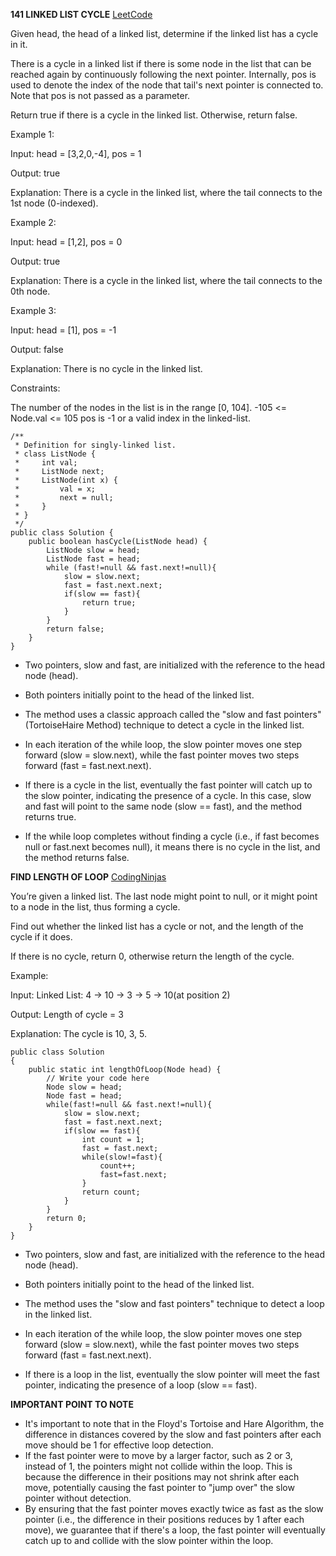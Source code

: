 **141 LINKED LIST CYCLE** [LeetCode](https://leetcode.com/problems/linked-list-cycle/description/)

Given head, the head of a linked list, determine if the linked list has a cycle in it.

There is a cycle in a linked list if there is some node in the list that can be reached again by continuously following the next pointer. Internally, pos is used to denote the index of the node that tail's next pointer is connected to. Note that pos is not passed as a parameter.

Return true if there is a cycle in the linked list. Otherwise, return false.

Example 1:

Input: head = [3,2,0,-4], pos = 1

Output: true

Explanation: There is a cycle in the linked list, where the tail connects to the 1st node (0-indexed).

Example 2:

Input: head = [1,2], pos = 0

Output: true

Explanation: There is a cycle in the linked list, where the tail connects to the 0th node.

Example 3:


Input: head = [1], pos = -1

Output: false

Explanation: There is no cycle in the linked list. 

Constraints:

The number of the nodes in the list is in the range [0, 104].
-105 <= Node.val <= 105
pos is -1 or a valid index in the linked-list.

```
/**
 * Definition for singly-linked list.
 * class ListNode {
 *     int val;
 *     ListNode next;
 *     ListNode(int x) {
 *         val = x;
 *         next = null;
 *     }
 * }
 */
public class Solution {
    public boolean hasCycle(ListNode head) {
        ListNode slow = head;
        ListNode fast = head;
        while (fast!=null && fast.next!=null){
            slow = slow.next;
            fast = fast.next.next;
            if(slow == fast){
                return true;
            }
        }
        return false;
    }
}
```
- Two pointers, slow and fast, are initialized with the reference to the head node (head).
- Both pointers initially point to the head of the linked list.

- The method uses a classic approach called the "slow and fast pointers" (TortoiseHaire Method) technique to detect a cycle in the linked list.
- In each iteration of the while loop, the slow pointer moves one step forward (slow = slow.next), while the fast pointer moves two steps forward (fast = fast.next.next).
- If there is a cycle in the list, eventually the fast pointer will catch up to the slow pointer, indicating the presence of a cycle. In this case, slow and fast will point to the same node (slow == fast), and the method returns true.

- If the while loop completes without finding a cycle (i.e., if fast becomes null or fast.next becomes null), it means there is no cycle in the list, and the method returns false.

**FIND LENGTH OF LOOP**
[CodingNinjas](https://www.naukri.com/code360/problems/find-length-of-loop_8160455?utm_source=striver&utm_medium=website&utm_campaign=a_zcoursetuf)

You’re given a linked list. The last node might point to null, or it might point to a node in the list, thus forming a cycle.

Find out whether the linked list has a cycle or not, and the length of the cycle if it does.

If there is no cycle, return 0, otherwise return the length of the cycle.

Example:

Input: Linked List: 4 -> 10 -> 3 -> 5 -> 10(at position 2)

Output: Length of cycle = 3

Explanation: The cycle is 10, 3, 5.

```
public class Solution
{
    public static int lengthOfLoop(Node head) {
        // Write your code here
        Node slow = head;
        Node fast = head;
        while(fast!=null && fast.next!=null){
            slow = slow.next;
            fast = fast.next.next;
            if(slow == fast){
                int count = 1;
                fast = fast.next;
                while(slow!=fast){
                    count++;
                    fast=fast.next;
                }
                return count;
            }
        }
        return 0;
    }
}
```
- Two pointers, slow and fast, are initialized with the reference to the head node (head).
- Both pointers initially point to the head of the linked list.

- The method uses the "slow and fast pointers" technique to detect a loop in the linked list.
- In each iteration of the while loop, the slow pointer moves one step forward (slow = slow.next), while the fast pointer moves two steps forward (fast = fast.next.next).
- If there is a loop in the list, eventually the slow pointer will meet the fast pointer, indicating the presence of a loop (slow == fast).

**IMPORTANT POINT TO NOTE**

 -  It's important to note that in the Floyd's Tortoise and Hare Algorithm, the difference in distances covered by the slow and fast pointers after each move should be 1 for effective loop detection.
- If the fast pointer were to move by a larger factor, such as 2 or 3, instead of 1, the pointers might not collide within the loop. This is because the difference in their positions may not shrink after each move, potentially causing the fast pointer to "jump over" the slow pointer without detection.
- By ensuring that the fast pointer moves exactly twice as fast as the slow pointer (i.e., the difference in their positions reduces by 1 after each move), we guarantee that if there's a loop, the fast pointer will eventually catch up to and collide with the slow pointer within the loop.

